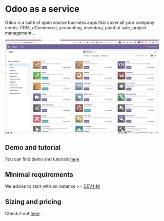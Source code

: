 # Odoo as a service

Odoo is a suite of open source business apps that cover all your company needs: CRM, eCommerce, accounting, inventory, point of sale, project management...

![odoo](./img/odoo.png)

## Demo and tutorial

You can find demo and tutorials [here](./tutorials/odoo.md)

## Minimal requirements

We advise to start with an instance >= [DEV1-M](./sizing_pricing.md)

## Sizing and pricing

Check it out [here](./sizing_pricing.md).

